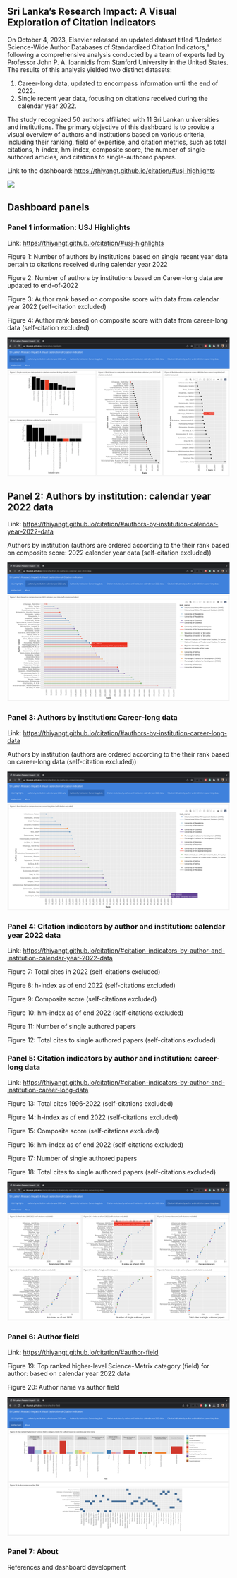 
<!-- README.md is generated from README.Rmd. Please edit that file -->

## Sri Lanka’s Research Impact: A Visual Exploration of Citation Indicators

On October 4, 2023, Elsevier released an updated dataset titled “Updated
Science-Wide Author Databases of Standardized Citation Indicators,”
following a comprehensive analysis conducted by a team of experts led by
Professor John P. A. Ioannidis from Stanford University in the United
States. The results of this analysis yielded two distinct datasets:

1.  Career-long data, updated to encompass information until the end
    of 2022.
2.  Single recent year data, focusing on citations received during the
    calendar year 2022.

The study recognized 50 authors affiliated with 11 Sri Lankan
universities and institutions. The primary objective of this dashboard
is to provide a visual overview of authors and institutions based on
various criteria, including their ranking, field of expertise, and
citation metrics, such as total citations, h-index, hm-index, composite
score, the number of single-authored articles, and citations to
single-authored papers.

Link to the dashboard:
<https://thiyangt.github.io/citation/#usj-highlights>

![](demo.gif)

## Dashboard panels

### Panel 1 information: USJ Highlights

Link: <https://thiyangt.github.io/citation/#usj-highlights>

Figure 1: Number of authors by institutions based on single recent year
data pertain to citations received during calendar year 2022

Figure 2: Number of authors by institutions based on Career-long data
are updated to end-of-2022

Figure 3: Author rank based on composite score with data from calendar
year 2022 (self-citation excluded)

Figure 4: Author rank based on composite score with data from
career-long data (self-citation excluded)

![](1.png)

## Panel 2: Authors by institution: calendar year 2022 data

Link:
<https://thiyangt.github.io/citation/#authors-by-institution-calendar-year-2022-data>

Authors by institution (authors are ordered according to the their rank
based on composite score: 2022 calender year data (self-citation
excluded))

![](2.png)

### Panel 3: Authors by institution: Career-long data

Link:
<https://thiyangt.github.io/citation/#authors-by-institution-career-long-data>

Authors by institution (authors are ordered according to the their rank
based on career-long data (self-citation excluded))

![](3.png)

### Panel 4: Citation indicators by author and institution: calendar year 2022 data

Link:
<https://thiyangt.github.io/citation/#citation-indicators-by-author-and-institution-calendar-year-2022-data>

Figure 7: Total cites in 2022 (self-citations excluded)

Figure 8: h-index as of end 2022 (self-citations excluded)

Figure 9: Composite score (self-citations excluded)

Figure 10: hm-index as of end 2022 (self-citations excluded)

Figure 11: Number of single authored papers

Figure 12: Total cites to single authored papers (self-citations
excluded)

### Panel 5: Citation indicators by author and institution: career-long data

Link:
<https://thiyangt.github.io/citation/#citation-indicators-by-author-and-institution-career-long-data>

Figure 13: Total cites 1996-2022 (self-citations excluded)

Figure 14: h-index as of end 2022 (self-citations excluded)

Figure 15: Composite score (self-citations excluded)

Figure 16: hm-index as of end 2022 (self-citations excluded)

Figure 17: Number of single authored papers

Figure 18: Total cites to single authored papers (self-citations
excluded)

![](5.png)

### Panel 6: Author field

Link: <https://thiyangt.github.io/citation/#author-field>

Figure 19: Top ranked higher-level Science-Metrix category (field) for
author: based on calendar year 2022 data

Figure 20: Author name vs author field

![](6.png)

### Panel 7: About

References and dashboard development
